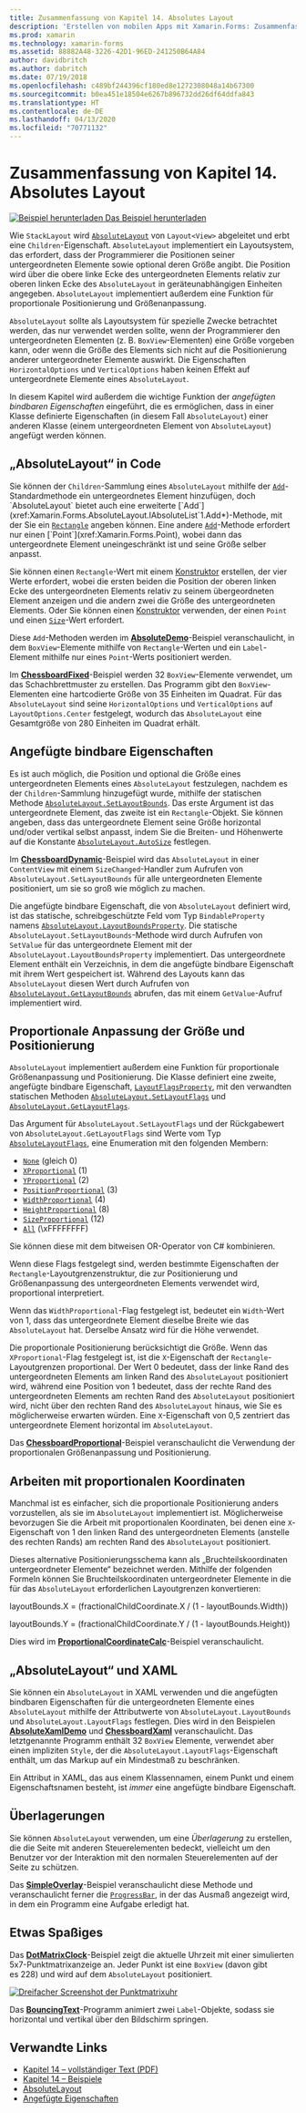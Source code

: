 ```yaml
---
title: Zusammenfassung von Kapitel 14. Absolutes Layout
description: 'Erstellen von mobilen Apps mit Xamarin.Forms: Zusammenfassung von Kapitel 14. Absolutes Layout'
ms.prod: xamarin
ms.technology: xamarin-forms
ms.assetid: 88882A48-3226-42D1-96ED-241250B64A84
author: davidbritch
ms.author: dabritch
ms.date: 07/19/2018
ms.openlocfilehash: c489bf244396cf180ed8e1272308048a14b67300
ms.sourcegitcommit: b0ea451e18504e6267b896732dd26df64ddfa843
ms.translationtype: HT
ms.contentlocale: de-DE
ms.lasthandoff: 04/13/2020
ms.locfileid: "70771132"
---
```

# <a name="summary-of-chapter-14-absolute-layout"></a>Zusammenfassung von Kapitel 14. Absolutes Layout

[![Beispiel herunterladen](~/media/shared/download.png) Das Beispiel herunterladen](https://github.com/xamarin/xamarin-forms-book-samples/tree/master/Chapter14)

Wie `StackLayout` wird [`AbsoluteLayout`](xref:Xamarin.Forms.AbsoluteLayout) von `Layout<View>` abgeleitet und erbt eine `Children`-Eigenschaft. `AbsoluteLayout` implementiert ein Layoutsystem, das erfordert, dass der Programmierer die Positionen seiner untergeordneten Elemente sowie optional deren Größe angibt. Die Position wird über die obere linke Ecke des untergeordneten Elements relativ zur oberen linken Ecke des `AbsoluteLayout` in geräteunabhängigen Einheiten angegeben. `AbsoluteLayout` implementiert außerdem eine Funktion für proportionale Positionierung und Größenanpassung.

`AbsoluteLayout` sollte als Layoutsystem für spezielle Zwecke betrachtet werden, das nur verwendet werden sollte, wenn der Programmierer den untergeordneten Elementen (z. B. `BoxView`-Elementen) eine Größe vorgeben kann, oder wenn die Größe des Elements sich nicht auf die Positionierung anderer untergeordneter Elemente auswirkt. Die Eigenschaften `HorizontalOptions` und `VerticalOptions` haben keinen Effekt auf untergeordnete Elemente eines `AbsoluteLayout`.

In diesem Kapitel wird außerdem die wichtige Funktion der *angefügten bindbaren Eigenschaften* eingeführt, die es ermöglichen, dass in einer Klasse definierte Eigenschaften (in diesem Fall `AbsoluteLayout`) einer anderen Klasse (einem untergeordneten Element von `AbsoluteLayout`) angefügt werden können.

## <a name="absolutelayout-in-code"></a>„AbsoluteLayout“ in Code

Sie können der `Children`-Sammlung eines `AbsoluteLayout` mithilfe der [`Add`](xref:System.Collections.Generic.ICollection`1.Add*)-Standardmethode ein untergeordnetes Element hinzufügen, doch `AbsoluteLayout` bietet auch eine erweiterte [`Add`](xref:Xamarin.Forms.AbsoluteLayout.IAbsoluteList`1.Add*)-Methode, mit der Sie ein [`Rectangle`](xref:Xamarin.Forms.Rectangle) angeben können. Eine andere [`Add`](xref:Xamarin.Forms.AbsoluteLayout.IAbsoluteList`1.Add*)-Methode erfordert nur einen [`Point`](xref:Xamarin.Forms.Point), wobei dann das untergeordnete Element uneingeschränkt ist und seine Größe selber anpasst.

Sie können einen `Rectangle`-Wert mit einem [Konstruktor](xref:Xamarin.Forms.Rectangle.%23ctor(System.Double,System.Double,System.Double,System.Double)) erstellen, der vier Werte erfordert, wobei die ersten beiden die Position der oberen linken Ecke des untergeordneten Elements relativ zu seinem übergeordneten Element anzeigen und die andern zwei die Größe des untergeordneten Elements. Oder Sie können einen [Konstruktor](xref:Xamarin.Forms.Rectangle.%23ctor(Xamarin.Forms.Point,Xamarin.Forms.Size)) verwenden, der einen `Point` und einen [`Size`](xref:Xamarin.Forms.Size)-Wert erfordert.

Diese `Add`-Methoden werden im [**AbsoluteDemo**](https://github.com/xamarin/xamarin-forms-book-samples/tree/master/Chapter14/AbsoluteDemo)-Beispiel veranschaulicht, in dem `BoxView`-Elemente mithilfe von `Rectangle`-Werten und ein `Label`-Element mithilfe nur eines `Point`-Werts positioniert werden.

Im [**ChessboardFixed**](https://github.com/xamarin/xamarin-forms-book-samples/tree/master/Chapter14/ChessboardFixed)-Beispiel werden 32 `BoxView`-Elemente verwendet, um das Schachbrettmuster zu erstellen. Das Programm gibt den `BoxView`-Elementen eine hartcodierte Größe von 35 Einheiten im Quadrat. Für das `AbsoluteLayout` sind seine `HorizontalOptions` und `VerticalOptions` auf `LayoutOptions.Center` festgelegt, wodurch das `AbsoluteLayout` eine Gesamtgröße von 280 Einheiten im Quadrat erhält.

## <a name="attached-bindable-properties"></a>Angefügte bindbare Eigenschaften

Es ist auch möglich, die Position und optional die Größe eines untergeordneten Elements eines `AbsoluteLayout` festzulegen, nachdem es der `Children`-Sammlung hinzugefügt wurde, mithilfe der statischen Methode [`AbsoluteLayout.SetLayoutBounds`](xref:Xamarin.Forms.AbsoluteLayout.SetLayoutBounds(Xamarin.Forms.BindableObject,Xamarin.Forms.Rectangle)). Das erste Argument ist das untergeordnete Element, das zweite ist ein `Rectangle`-Objekt. Sie können angeben, dass das untergeordnete Element seine Größe horizontal und/oder vertikal selbst anpasst, indem Sie die Breiten- und Höhenwerte auf die Konstante [`AbsoluteLayout.AutoSize`](xref:Xamarin.Forms.AbsoluteLayout.AutoSize) festlegen.

Im [**ChessboardDynamic**](https://github.com/xamarin/xamarin-forms-book-samples/tree/master/Chapter14/ChessboardDynamic)-Beispiel wird das `AbsoluteLayout` in einer `ContentView` mit einem `SizeChanged`-Handler zum Aufrufen von `AbsoluteLayout.SetLayoutBounds` für alle untergeordneten Elemente positioniert, um sie so groß wie möglich zu machen.  

Die angefügte bindbare Eigenschaft, die von `AbsoluteLayout` definiert wird, ist das statische, schreibgeschützte Feld vom Typ `BindableProperty` namens [`AbsoluteLayout.LayoutBoundsProperty`](xref:Xamarin.Forms.AbsoluteLayout.LayoutBoundsProperty). Die statische `AbsoluteLayout.SetLayoutBounds`-Methode wird durch Aufrufen von `SetValue` für das untergeordnete Element mit der `AbsoluteLayout.LayoutBoundsProperty` implementiert. Das untergeordnete Element enthält ein Verzeichnis, in dem die angefügte bindbare Eigenschaft mit ihrem Wert gespeichert ist. Während des Layouts kann das `AbsoluteLayout` diesen Wert durch Aufrufen von [`AbsoluteLayout.GetLayoutBounds`](xref:Xamarin.Forms.AbsoluteLayout.GetLayoutBounds(Xamarin.Forms.BindableObject)) abrufen, das mit einem `GetValue`-Aufruf implementiert wird.

## <a name="proportional-sizing-and-positioning"></a>Proportionale Anpassung der Größe und Positionierung

`AbsoluteLayout` implementiert außerdem eine Funktion für proportionale Größenanpassung und Positionierung. Die Klasse definiert eine zweite, angefügte bindbare Eigenschaft, [`LayoutFlagsProperty`](xref:Xamarin.Forms.AbsoluteLayout.LayoutFlagsProperty), mit den verwandten statischen Methoden [`AbsoluteLayout.SetLayoutFlags`](xref:Xamarin.Forms.AbsoluteLayout.SetLayoutFlags(Xamarin.Forms.BindableObject,Xamarin.Forms.AbsoluteLayoutFlags)) und [`AbsoluteLayout.GetLayoutFlags`](xref:Xamarin.Forms.AbsoluteLayout.GetLayoutFlags(Xamarin.Forms.BindableObject)).

Das Argument für `AbsoluteLayout.SetLayoutFlags` und der Rückgabewert von `AbsoluteLayout.GetLayoutFlags` sind Werte vom Typ [`AbsoluteLayoutFlags`](xref:Xamarin.Forms.AbsoluteLayoutFlags), eine Enumeration mit den folgenden Membern:

- [`None`](xref:Xamarin.Forms.AbsoluteLayoutFlags.None) (gleich 0)
- [`XProportional`](xref:Xamarin.Forms.AbsoluteLayoutFlags.XProportional) (1)
- [`YProportional`](xref:Xamarin.Forms.AbsoluteLayoutFlags.YProportional) (2)
- [`PositionProportional`](xref:Xamarin.Forms.AbsoluteLayoutFlags.PositionProportional) (3)
- [`WidthProportional`](xref:Xamarin.Forms.AbsoluteLayoutFlags.WidthProportional) (4)
- [`HeightProportional`](xref:Xamarin.Forms.AbsoluteLayoutFlags.HeightProportional) (8)
- [`SizeProportional`](xref:Xamarin.Forms.AbsoluteLayoutFlags.SizeProportional) (12)
- [`All`](xref:Xamarin.Forms.AbsoluteLayoutFlags.All) (\xFFFFFFFF)

Sie können diese mit dem bitweisen OR-Operator von C# kombinieren.

Wenn diese Flags festgelegt sind, werden bestimmte Eigenschaften der `Rectangle`-Layoutgrenzenstruktur, die zur Positionierung und Größenanpassung des untergeordneten Elements verwendet wird, proportional interpretiert.

Wenn das `WidthProportional`-Flag festgelegt ist, bedeutet ein `Width`-Wert von 1, dass das untergeordnete Element dieselbe Breite wie das `AbsoluteLayout` hat. Derselbe Ansatz wird für die Höhe verwendet.

Die proportionale Positionierung berücksichtigt die Größe. Wenn das `XProportional`-Flag festgelegt ist, ist die `X`-Eigenschaft der `Rectangle`-Layoutgrenzen proportional. Der Wert 0 bedeutet, dass der linke Rand des untergeordneten Elements am linken Rand des `AbsoluteLayout` positioniert wird, während eine Position von 1 bedeutet, dass der rechte Rand des untergeordneten Elements am rechten Rand des `AbsoluteLayout` positioniert wird, nicht über den rechten Rand des `AbsoluteLayout` hinaus, wie Sie es möglicherweise erwarten würden. Eine `X`-Eigenschaft von 0,5 zentriert das untergeordnete Element horizontal im `AbsoluteLayout`.

Das [**ChessboardProportional**](https://github.com/xamarin/xamarin-forms-book-samples/tree/master/Chapter14/ChessboardProportional)-Beispiel veranschaulicht die Verwendung der proportionalen Größenanpassung und Positionierung.

## <a name="working-with-proportional-coordinates"></a>Arbeiten mit proportionalen Koordinaten

Manchmal ist es einfacher, sich die proportionale Positionierung anders vorzustellen, als sie im `AbsoluteLayout` implementiert ist. Möglicherweise bevorzugen Sie die Arbeit mit proportionalen Koordinaten, bei denen eine `X`-Eigenschaft von 1 den linken Rand des untergeordneten Elements (anstelle des rechten Rands) am rechten Rand des `AbsoluteLayout` positioniert.

Dieses alternative Positionierungsschema kann als „Bruchteilskoordinaten untergeordneter Elemente“ bezeichnet werden. Mithilfe der folgenden Formeln können Sie Bruchteilskoordinaten untergeordneter Elemente in die für das `AbsoluteLayout` erforderlichen Layoutgrenzen konvertieren:

layoutBounds.X = (fractionalChildCoordinate.X / (1 - layoutBounds.Width))

layoutBounds.Y = (fractionalChildCoordinate.Y / (1 - layoutBounds.Height))

Dies wird im [**ProportionalCoordinateCalc**](https://github.com/xamarin/xamarin-forms-book-samples/tree/master/Chapter14/PropCoordCalc)-Beispiel veranschaulicht.

## <a name="absolutelayout-and-xaml"></a>„AbsoluteLayout“ und XAML

Sie können ein `AbsoluteLayout` in XAML verwenden und die angefügten bindbaren Eigenschaften für die untergeordneten Elemente eines `AbsoluteLayout` mithilfe der Attributwerte von `AbsoluteLayout.LayoutBounds` und `AbsoluteLayout.LayoutFlags` festlegen. Dies wird in den Beispielen [**AbsoluteXamlDemo**](https://github.com/xamarin/xamarin-forms-book-samples/tree/master/Chapter14/AbsoluteXamlDemo) und [**ChessboardXaml**](https://github.com/xamarin/xamarin-forms-book-samples/tree/master/Chapter14/ChessboardXaml) veranschaulicht. Das letztgenannte Programm enthält 32 `BoxView` Elemente, verwendet aber einen impliziten `Style`, der die `AbsoluteLayout.LayoutFlags`-Eigenschaft enthält, um das Markup auf ein Mindestmaß zu beschränken.

Ein Attribut in XAML, das aus einem Klassennamen, einem Punkt und einem Eigenschaftsnamen besteht, ist *immer* eine angefügte bindbare Eigenschaft.

## <a name="overlays"></a>Überlagerungen

Sie können `AbsoluteLayout` verwenden, um eine *Überlagerung* zu erstellen, die die Seite mit anderen Steuerelementen bedeckt, vielleicht um den Benutzer vor der Interaktion mit den normalen Steuerelementen auf der Seite zu schützen.

Das [**SimpleOverlay**](https://github.com/xamarin/xamarin-forms-book-samples/tree/master/Chapter14/SimpleOverlay)-Beispiel veranschaulicht diese Methode und veranschaulicht ferner die [`ProgressBar`](xref:Xamarin.Forms.ProgressBar), in der das Ausmaß angezeigt wird, in dem ein Programm eine Aufgabe erledigt hat.

## <a name="some-fun"></a>Etwas Spaßiges

Das [**DotMatrixClock**](https://github.com/xamarin/xamarin-forms-book-samples/tree/master/Chapter14/DotMatrixClock)-Beispiel zeigt die aktuelle Uhrzeit mit einer simulierten 5x7-Punktmatrixanzeige an. Jeder Punkt ist eine `BoxView` (davon gibt es 228) und wird auf dem `AbsoluteLayout` positioniert.

[![Dreifacher Screenshot der Punktmatrixuhr](images/ch14fg08-small.png "Punktmatrixuhr")](images/ch14fg08-large.png#lightbox "Punktmatrixuhr")

Das [**BouncingText**](https://github.com/xamarin/xamarin-forms-book-samples/tree/master/Chapter14/BouncingText)-Programm animiert zwei `Label`-Objekte, sodass sie horizontal und vertikal über den Bildschirm springen.

## <a name="related-links"></a>Verwandte Links

- [Kapitel 14 – vollständiger Text (PDF)](https://download.xamarin.com/developer/xamarin-forms-book/XamarinFormsBook-Ch14-Apr2016.pdf)
- [Kapitel 14 – Beispiele](https://github.com/xamarin/xamarin-forms-book-samples/tree/master/Chapter14)
- [AbsoluteLayout](~/xamarin-forms/user-interface/layouts/absolute-layout.md)
- [Angefügte Eigenschaften](~/xamarin-forms/xaml/attached-properties.md)
